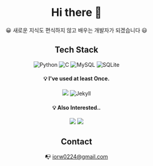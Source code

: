 <div align=center>
 
 
# Hi there 👋
 
 
😀 새로운 지식도 편식하지 않고 배우는 개발자가 되겠습니다 😃

 
## Tech Stack
 
![Python](https://img.shields.io/badge/Python-FFD43B?style=for-the-badge&logo=python&logoColor=3776AB) ![C](https://img.shields.io/badge/C-00599C?style=for-the-badge&logo=c&logoColor=white) 
 ![MySQL](https://img.shields.io/badge/MySQL-4479A1?style=for-the-badge&logo=MySQL&logoColor=white) ![SQLite](https://img.shields.io/badge/SQLite-003B57?style=for-the-badge&logo=SQLite&logoColor=white) 
 
 
 ####  💡 I've used at least Once.
<img src="https://img.shields.io/badge/Linux-FCC624?style=for-the-badge&logo=Linux&logoColor=black"/> ![Jekyll](https://img.shields.io/badge/Jekyll-CC0000?style=for-the-badge&logo=Jekyll&logoColor=white) 
 
 
 #### 💡 Also Interested..
<img src="https://img.shields.io/badge/Arduino-00979D?style=for-the-badge&logo=Arduino&logoColor=white"/> <img src="https://img.shields.io/badge/Spring-6DB33F?style=for-the-badge&logo=Spring&logoColor=white"/>

 
## Contact
📭 iorw0224@gmail.com



<!--
[![Top Langs](https://github-readme-stats.vercel.app/api/top-langs/?username=Mindlestick&layout=compact)](https://github.com/anuraghazra/github-readme-stats)
--!>

<!--
**Mindlestick/Mindlestick** is a ✨ _special_ ✨ repository because its `README.md` (this file) appears on your GitHub profile.

Here are some ideas to get you started:

- 🔭 I’m currently working on ...
- 🌱 I’m currently learning ...
- 👯 I’m looking to collaborate on ...
- 🤔 I’m looking for help with ...
- 💬 Ask me about ...
- 📫 How to reach me: ...
- 😄 Pronouns: ...
- ⚡ Fun fact: ...
-->
